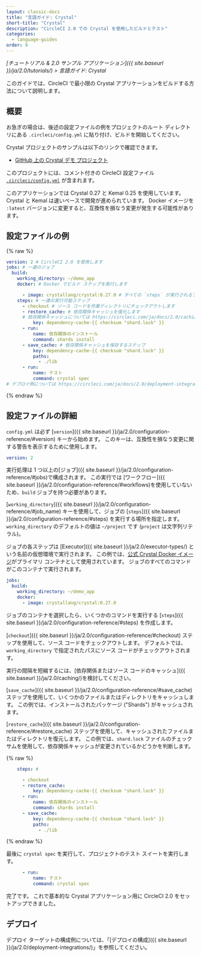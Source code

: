 ```yaml
---
layout: classic-docs
title: "言語ガイド: Crystal"
short-title: "Crystal"
description: "CircleCI 2.0 での Crystal を使用したビルドとテスト"
categories:
  - language-guides
order: 9
---
```


*[チュートリアル & 2.0 サンプル アプリケーション]({{ site.baseurl }}/ja/2.0/tutorials/) > 言語ガイド: Crystal*

このガイドでは、CircleCI で最小限の Crystal アプリケーションをビルドする方法について説明します。

## 概要

お急ぎの場合は、後述の設定ファイルの例をプロジェクトのルート ディレクトリにある `.circleci/config.yml` に貼り付け、ビルドを開始してください。

Crystal プロジェクトのサンプルは以下のリンクで確認できます。

- <a href="https://github.com/CircleCI-Public/circleci-demo-crystal"
target="_blank">GitHub 上の Crystal デモ プロジェクト</a>

このプロジェクトには、コメント付きの CircleCI 設定ファイル <a href="https://github.com/CircleCI-Public/circleci-demo-crystal/blob/master/.circleci/config.yml" target="_blank"><code>.circleci/config.yml</code></a> が含まれます。

このアプリケーションでは Crystal 0.27 と Kemal 0.25 を使用しています。 Crystal と Kemal は速いペースで開発が進められています。 Docker イメージを `:latest` バージョンに変更すると、互換性を損なう変更が発生する可能性があります。

## 設定ファイルの例

{% raw %}

```yaml
version: 2 # CircleCI 2.0 を使用します
jobs: # 一連のジョブ
  build: 
    working_directory: ~/demo_app
    docker: # Docker でビルド ステップを実行します

      - image: crystallang/crystal:0.27.0 # すべての `steps` が実行されるプライマリ Docker コンテナ
    steps: # 一連の実行可能ステップ
      - checkout # ソース コードを作業ディレクトリにチェックアウトします
      - restore_cache: # 依存関係キャッシュを復元します
      # 依存関係キャッシュについては https://circleci.com/ja/docs/2.0/caching/ をお読みください
          key: dependency-cache-{{ checksum "shard.lock" }}
      - run:
          name: 依存関係のインストール
          command: shards install
      - save_cache: # 依存関係キャッシュを保存するステップ
          key: dependency-cache-{{ checksum "shard.lock" }}
          paths:
            - ./lib
      - run:
          name: テスト
          command: crystal spec
# デプロイ例については https://circleci.com/ja/docs/2.0/deployment-integrations/ を参照してください    
```

{% endraw %}

## 設定ファイルの詳細

`config.yml` は必ず [`version`]({{ site.baseurl }}/ja/2.0/configuration-reference/#version) キーから始めます。 このキーは、互換性を損なう変更に関する警告を表示するために使用します。

```yaml
version: 2
```

実行処理は 1 つ以上の[ジョブ]({{ site.baseurl }}/ja/2.0/configuration-reference/#jobs)で構成されます。 この実行では [ワークフロー]({{ site.baseurl }}/ja/2.0/configuration-reference/#workflows)を使用していないため、`build` ジョブを持つ必要があります。

[`working_directory`]({{ site.baseurl }}/ja/2.0/configuration-reference/#job_name) キーを使用して、ジョブの [`steps`]({{ site.baseurl }}/ja/2.0/configuration-reference/#steps) を実行する場所を指定します。 `working_directory` のデフォルトの値は `~/project` です (`project` は文字列リテラル)。

ジョブの各ステップは \[Executor\]({{ site.baseurl }}/ja/2.0/executor-types/) という名前の仮想環境で実行されます。 この例では、[公式 Crystal Docker イメージ](https://hub.docker.com/r/crystallang/crystal/)がプライマリ コンテナとして使用されています。 ジョブのすべてのコマンドがこのコンテナで実行されます。

```yaml
jobs:
  build: 
    working_directory: ~/demo_app
    docker:
      - image: crystallang/crystal:0.27.0
```

ジョブのコンテナを選択したら、いくつかのコマンドを実行する [`steps`]({{ site.baseurl }}/ja/2.0/configuration-reference/#steps) を作成します。

[`checkout`]({{ site.baseurl }}/ja/2.0/configuration-reference/#checkout) ステップを使用して、ソース コードをチェックアウトします。 デフォルトでは、`working_directory` で指定されたパスにソース コードがチェックアウトされます。

実行の間隔を短縮するには、[依存関係またはソース コードのキャッシュ]({{ site.baseurl }}/ja/2.0/caching/)を検討してください。

[`save_cache`]({{ site.baseurl }}/ja/2.0/configuration-reference/#save_cache) ステップを使用して、いくつかのファイルまたはディレクトリをキャッシュします。 この例では、インストールされたパッケージ ("Shards") がキャッシュされます。

[`restore_cache`]({{ site.baseurl }}/ja/2.0/configuration-reference/#restore_cache) ステップを使用して、キャッシュされたファイルまたはディレクトリを復元します。 この例では、`shard.lock` ファイルのチェックサムを使用して、依存関係キャッシュが変更されているかどうかを判断します。

{% raw %}

```yaml
    steps: #

      - checkout
      - restore_cache:
          key: dependency-cache-{{ checksum "shard.lock" }}
      - run:
          name: 依存関係のインストール
          command: shards install
      - save_cache:
          key: dependency-cache-{{ checksum "shard.lock" }}
          paths:
            - ./lib
```

{% endraw %}

最後に `crystal spec` を実行して、プロジェクトのテスト スイートを実行します。

```yaml
      - run:
          name: テスト
          command: crystal spec
```

完了です。 これで基本的な Crystal アプリケーション用に CircleCI 2.0 をセットアップできました。

## デプロイ

デプロイ ターゲットの構成例については、「[デプロイの構成]({{ site.baseurl }}/ja/2.0/deployment-integrations/)」を参照してください。
